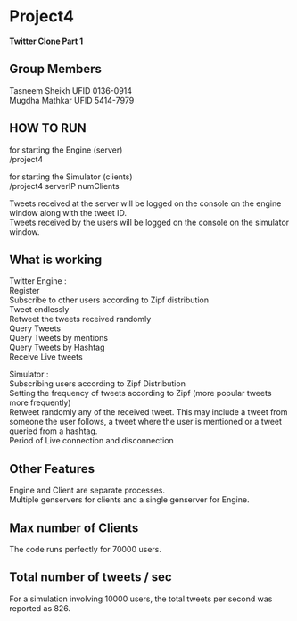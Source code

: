 # Project4

**Twitter Clone Part 1**

## Group Members
Tasneem Sheikh  UFID 0136-0914 <br />
Mugdha Mathkar  UFID 5414-7979

## HOW TO RUN
for starting the Engine (server) <br />
/project4 <br />

for starting the Simulator (clients) <br />
/project4 serverIP numClients <br />

Tweets received at the server will be logged on the console on the engine window along with the tweet ID. <br />
Tweets received by the users will be logged on the console on the simulator window.

## What is working
Twitter Engine : <br />
    Register <br />
    Subscribe to other users according to Zipf distribution <br />
    Tweet endlessly <br />
    Retweet the tweets received randomly <br />
    Query Tweets <br />
    Query Tweets by mentions <br />
    Query Tweets by Hashtag <br />
    Receive Live tweets

Simulator : <br />
    Subscribing users according to Zipf Distribution <br />
    Setting the frequency of tweets according to Zipf (more popular tweets more frequently) <br />
    Retweet randomly any of the received tweet. This may include a tweet from someone the user follows, a tweet where the user is mentioned or a tweet queried from a hashtag. <br />
    Period of Live connection and disconnection

## Other Features
Engine and Client are separate processes. <br />
Multiple genservers for clients and a single genserver for Engine.

## Max number of Clients
The code runs perfectly for 70000 users.

## Total number of tweets / sec
For a simulation involving 10000 users, the total tweets per second was reported as 826.

